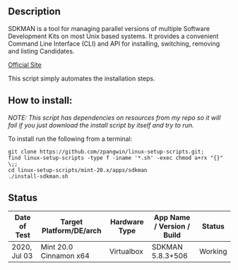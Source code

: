

## Description

SDKMAN is a tool for managing parallel versions of multiple Software Development Kits on most Unix based systems. It provides a convenient Command Line Interface (CLI) and API for installing, switching, removing and listing Candidates.

[Official Site](https://sdkman.io/)

This script simply automates the installation steps.

## How to install:

*NOTE: This script has dependencies on resources from my repo so it will fail if you just download the install script by itself and try to run.*

To install run the following from a terminal:

```
git clone https://github.com/zpangwin/linux-setup-scripts.git;
find linux-setup-scripts -type f -iname '*.sh' -exec chmod a+rx "{}" \;;
cd linux-setup-scripts/mint-20.x/apps/sdkman
./install-sdkman.sh
```

## Status

| Date of Test  | Target Platform/DE/arch | Hardware Type  | App Name / Version / Build                | Status  |
| ------------- | ------------------------| -------------- | ----------------------------------------- | ------- |
| 2020, Jul 03  | Mint 20.0 Cinnamon x64  | Virtualbox     | SDKMAN 5.8.3+506 | Working |

